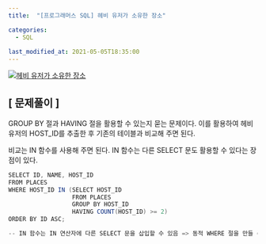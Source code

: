 ```yaml
---
title:  "[프로그래머스 SQL] 헤비 유저가 소유한 장소"

categories:
  - SQL
  
last_modified_at: 2021-05-05T18:35:00
---
```


[![헤비 유저가 소유한 장소](https://user-images.githubusercontent.com/53072057/117094990-12665100-ada0-11eb-9ff7-8f97bc93e20e.JPG)](https://programmers.co.kr/learn/courses/30/lessons/77487)  
<h2>[ 문제풀이 ]</h2>  
GROUP BY 절과 HAVING 절을 활용할 수 있는지 묻는 문제이다. 이를 활용하여 헤비 유저의 HOST_ID를 추출한 후 기존의 테이블과 비교해 주면 된다.  

비교는 IN 함수를 사용해 주면 된다. IN 함수는 다른 SELECT 문도 활용할 수 있다는 장점이 있다.  

```java
SELECT ID, NAME, HOST_ID
FROM PLACES
WHERE HOST_ID IN (SELECT HOST_ID
                  FROM PLACES
                  GROUP BY HOST_ID
                  HAVING COUNT(HOST_ID) >= 2)
ORDER BY ID ASC;

-- IN 함수는 IN 연산자에 다른 SELECT 문을 삽입할 수 있음 => 동적 WHERE 절을 만들 수 있음
```